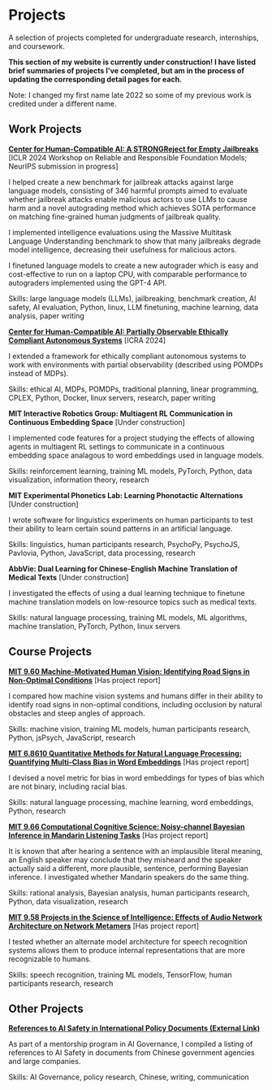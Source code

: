 # Projects

A selection of projects completed for undergraduate research, internships, and coursework.

**This section of my website is currently under construction! I have listed brief summaries of projects I've completed, but am in the process of updating the corresponding detail pages for each.**

Note: I changed my first name late 2022 so some of my previous work is credited under a different name.


## Work Projects

[**Center for Human-Compatible AI: A STRONGReject for Empty Jailbreaks**](/chai-strongreject) [ICLR 2024 Workshop on Reliable and Responsible Foundation Models; NeurIPS submission in progress]

I helped create a new benchmark for jailbreak attacks against large language models, consisting of 346 harmful prompts aimed to evaluate whether jailbreak attacks enable malicious actors to use LLMs to cause harm and a novel autograding method which achieves SOTA performance on matching fine-grained human judgments of jailbreak quality.

I implemented intelligence evaluations using the Massive Multitask Language Understanding benchmark to show that many jailbreaks degrade model intelligence, decreasing their usefulness for malicious actors.

I finetuned language models to create a new autograder which is easy and cost-effective to run on a laptop CPU, with comparable performance to autograders implemented using the GPT-4 API.

Skills: large language models (LLMs), jailbreaking, benchmark creation, AI safety, AI evaluation, Python, linux, LLM finetuning, machine learning, data analysis, paper writing

[**Center for Human-Compatible AI: Partially Observable Ethically Compliant Autonomous Systems**](/chai-poecas) [ICRA 2024]

I extended a framework for ethically compliant autonomous systems to work with environments with partial observability (described using POMDPs instead of MDPs).

Skills: ethical AI, MDPs, POMDPs, traditional planning, linear programming, CPLEX, Python, Docker, linux servers, research, paper writing

**MIT Interactive Robotics Group: Multiagent RL Communication in Continuous Embedding Space** [Under construction]
<!-- [**MIT Interactive Robotics Group: Multiagent RL Communication in Continuous Embedding Space**](/irg-multiagent) -->

I implemented code features for a project studying the effects of allowing agents in multiagent RL settings to communicate in a continuous embedding space analagous to word embeddings used in language models.

Skills: reinforcement learning, training ML models, PyTorch, Python, data visualization, information theory, research

**MIT Experimental Phonetics Lab: Learning Phonotactic Alternations** [Under construction]
<!-- [**MIT Experimental Phonetics Lab: Learning Phonotactic Alternations**](/epl-alternations)  -->

I wrote software for linguistics experiments on human participants to test their ability to learn certain sound patterns in an artificial language.

Skills: linguistics, human participants research, PsychoPy, PsychoJS, Pavlovia, Python, JavaScript, data processing, research

**AbbVie: Dual Learning for Chinese-English Machine Translation of Medical Texts** [Under construction]
<!-- [**AbbVie: Dual Learning for Chinese-English Machine Translation of Medical Texts**](/abbvie-dual) -->

I investigated the effects of using a dual learning technique to finetune machine translation models on low-resource topics such as medical texts.

Skills: natural language processing, training ML models, ML algorithms, machine translation, PyTorch, Python, linux servers

## Course Projects

[**MIT 9.60 Machine-Motivated Human Vision: Identifying Road Signs in Non-Optimal Conditions**](/960) [Has project report]

I compared how machine vision systems and humans differ in their ability to identify road signs in non-optimal conditions, including occlusion by natural obstacles and steep angles of approach.

Skills: machine vision, training ML models, human participants research, Python, jsPsych, JavaScript, research

[**MIT 6.8610 Quantitative Methods for Natural Language Processing: Quantifying Multi-Class Bias in Word Embeddings**](/68610) [Has project report]

I devised a novel metric for bias in word embeddings for types of bias which are not binary, including racial bias.

Skills: natural language processing, machine learning, word embeddings, Python, research

[**MIT 9.66 Computational Cognitive Science: Noisy-channel Bayesian Inference in Mandarin Listening Tasks**](/966) [Has project report]

It is known that after hearing a sentence with an implausible literal meaning, an English speaker may conclude that they misheard and the speaker actually said a different, more plausible, sentence, performing Bayesian inference. I investigated whether Mandarin speakers do the same thing.

Skills: rational analysis, Bayesian analysis, human participants research, Python, data visualization, research

[**MIT 9.58 Projects in the Science of Intelligence: Effects of Audio Network Architecture on Network Metamers**](/958) [Has project report]

I tested whether an alternate model architecture for speech recognition systems allows them to produce internal representations that are more recognizable to humans.

Skills: speech recognition, training ML models, TensorFlow, human participants research, research

## Other Projects
[**References to AI Safety in International Policy Documents (External Link)**](https://docs.google.com/document/d/1Bz26k43LepMtPp4pZS4O0U3uoWhVKORpgLqpStMAFoc)

As part of a mentorship program in AI Governance, I compiled a listing of references to AI Safety in documents from Chinese government agencies and large companies.

Skills: AI Governance, policy research, Chinese, writing, communication